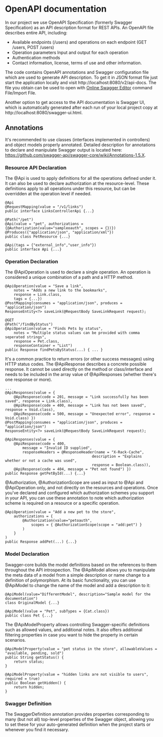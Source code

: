 # OpenAPI documentation

In our project we use OpenAPI Specification (formerly Swagger Specification) as an API description format for REST APIs. 
An OpenAPI file describes entire API, including:
* Available endpoints (/users) and operations on each endpoint (GET /users, POST /users)
* Operation parameters Input and output for each operation
* Authentication methods
* Contact information, license, terms of use and other information. </br>

The code contains OpenAPI annotations and Swagger configuration file which are used to generate API description.
To get it in JSON format file just start the application locally and visit http://localhost:8080/v2/api-docs. 
The file you obtain can be used to open with <a href = "editor.swagger.io">Online Swagger Editor</a> command File/Import File.

Another option to get access to the API documentation is Swagger UI, which is automatically generated 
after each run of your local project copy at http://localhost:8080/swagger-ui.html. 

## Annotations

It's recommended to use classes (interfaces implemented in controllers) and object models properly annotated. 
Detailed description for annotations to declare and manipulate Swagger output is located here: https://github.com/swagger-api/swagger-core/wiki/Annotations-1.5.X. 
 
### Resource API Declaration
The @Api is used to apply definitions for all the operations defined under it.
It can also be used to declare authorization at the resource-level. 
These definitions apply to all operations under this resource, but can be overridden at the operation level if needed. 
```
@Api 
@RequestMapping(value = "/v1/links")
public interface LinksControllerApi {...}
```
```
@Path("/pet")
@Api(value = "pet", authorizations = {@Authorization(value="sampleoauth", scopes = {})})
@Produces({"application/json", "application/xml"})
public class PetResource {...}
```
```
@Api(tags = {"external_info","user_info"})
public interface Api {...}
```

### Operation Declaration
The @ApiOperation is used to declare a single operation. 
An operation is considered a unique combination of a path and a HTTP method.
```
@ApiOperation(value = "Save a link", 
    notes = "Adds a new link to the bookmarks", 
    response = Link.class, 
    tags = {...})
@PostMapping(consumes = "application/json", produces = "application/json")
ResponseEntity<?> saveLink(@RequestBody SaveLinkRequest request);
```
```
@GET
@Path("/findByStatus")
@ApiOperation(value = "Finds Pets by status",
    notes = "Multiple status values can be provided with comma seperated strings",
    response = Pet.class,
    responseContainer = "List")
public Response findPetsByStatus(...) { ... }
```
It's a common practice to return errors (or other success messages) using HTTP status codes. 
The @ApiResponse describes a concrete possible response. 
It cannot be used directly on the method or class/interface and needs to be included in the array value of @ApiResponses (whether there's one response or more).
```
...
@ApiResponses(value = {
    @ApiResponse(code = 201, message = "Link successfully has been saved", response = Link.class),
    @ApiResponse(code = 400, message = "Link has not been saved", response = Void.class),
    @ApiResponse(code = 500, message = "Unexpected error", response = Void.class) })
@PostMapping(consumes = "application/json", produces = "application/json")
ResponseEntity<?> saveLink(@RequestBody SaveLinkRequest request);
```
```
@ApiResponses(value = {
    @ApiResponse(code = 400, 
        message = "Invalid ID supplied", 
        responseHeaders = @ResponseHeader(name = "X-Rack-Cache", 
                                        description = "Explains whether or not a cache was used", 
                                        response = Boolean.class)),
    @ApiResponse(code = 404, message = "Pet not found") })
public Response getPetById(...) {...}
```
@Authorization, @AuthorizationScope are used as input to @Api and @ApiOperation only, and not directly on the resources and operations. 
Once you've declared and configured which authorization schemes you support in your API, you can use these annotation to note which authorization scheme is required on a resource or a specific operation.
```
@ApiOperation(value = "Add a new pet to the store", 
    authorizations = {
        @Authorization(value="petoauth", 
            scopes = { @AuthorizationScope(scope = "add:pet") }
        )
    }
)
public Response addPet(...) {...}
```

### Model Declaration
Swagger-core builds the model definitions based on the references to them throughout the API introspection. 
The @ApiModel allows you to manipulate the meta data of a model from a simple description or name change to a definition of polymorphism.
At its basic functionality, you can use @ApiModel to change the name of the model and add a description to it:

```
@ApiModel(value="DifferentModel", description="Sample model for the documentation")
class OriginalModel {...}
```
```
@ApiModel(value = "Pet", subTypes = {Cat.class})
public class Pet {...}
```
The @ApiModelProperty allows controlling Swagger-specific definitions such as allowed values, and additional notes. It also offers additional filtering properties in case you want to hide the property in certain scenarios.
```
@ApiModelProperty(value = "pet status in the store", allowableValues = "available, pending, sold")
public String getStatus() {
    return status;
}
```
```
@ApiModelProperty(value = "hidden links are not visible to users", required = true)
public Boolean getHidden() {
    return hidden;
}
```
### Swagger Definition
The SwaggerDefinition annotation provides properties corresponding to many (but not all) top-level properties of the Swagger object, 
allowing you to set these for your auto-generated definition when the project starts or whenever you find it necessary. 
